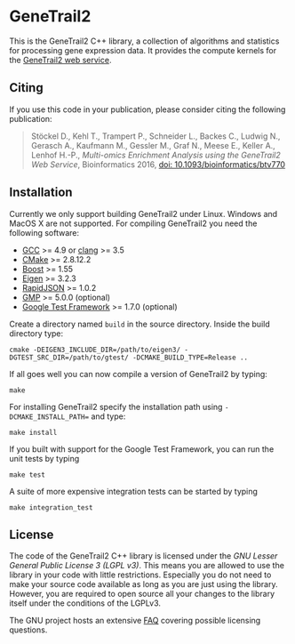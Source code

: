 GeneTrail2
==========
This is the GeneTrail2 C++ library, a collection of algorithms and statistics
for processing gene expression data. It provides the compute kernels for the
[GeneTrail2 web service](https://genetrail2.bioinf.uni-sb.de).

Citing
------
If you use this code in your publication, please consider citing the following
publication:

> Stöckel D., Kehl T., Trampert P., Schneider L., Backes C., Ludwig N., Gerasch A.,
> Kaufmann M., Gessler M., Graf N., Meese E., Keller A., Lenhof H.-P.,
> *Multi-omics Enrichment Analysis using the GeneTrail2 Web Service*, Bioinformatics 2016,
> [doi: 10.1093/bioinformatics/btv770](http://bioinformatics.oxfordjournals.org/cgi/content/abstract/btv770)

Installation
------------
Currently we only support building GeneTrail2 under Linux. Windows and MacOS X
are not supported. For compiling GeneTrail2 you need the following software:

- [GCC](https://gcc.gnu.org/) >= 4.9 or [clang](http://clang.llvm.org/) >= 3.5
- [CMake](https://cmake.org/) >= 2.8.12.2
- [Boost](http://www.boost.org/) >= 1.55
- [Eigen](http://eigen.tuxfamily.org/) >= 3.2.3
- [RapidJSON](https://github.com/miloyip/rapidjson) >= 1.0.2
- [GMP](https://gmplib.org/) >= 5.0.0 (optional)
- [Google Test Framework](https://github.com/google/googletest/) >= 1.7.0 (optional)

Create a directory named `build` in the source directory. Inside the build
directory type:

	cmake -DEIGEN3_INCLUDE_DIR=/path/to/eigen3/ -DGTEST_SRC_DIR=/path/to/gtest/ -DCMAKE_BUILD_TYPE=Release ..

If all goes well you can now compile a version of GeneTrail2
by typing:

	make

For installing GeneTrail2 specify the installation path using `-DCMAKE_INSTALL_PATH=`
and type:

	make install

If you built with support for the Google Test Framework, you can run the unit
tests by typing

	make test

A suite of more expensive integration tests can be started by typing

	make integration_test

License
-------
The code of the GeneTrail2 C++ library is licensed under the *GNU Lesser General
Public License 3 (LGPL v3)*. This means you are allowed to use the library in
your code with little restrictions. Especially you do not need to make your
source code available as long as you are just using the library. However, you
are required to open source all your changes to the library itself under the
conditions of the LGPLv3.

The GNU project hosts an extensive [FAQ](https://www.gnu.org/licenses/gpl-faq.html)
covering possible licensing questions.
